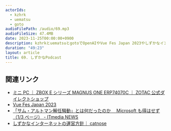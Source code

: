 ```yaml
---
actorIds:
  - kzhrk
  - uematsu
  - goto
audioFilePath: /audio/69.mp3
audioFileSize: 47.4MB
date: 2023-11-25T00:00:00+0900
description: kzhrkとuematsuとgotoでOpenAIやVue Fes Japan 2023やしずかなインターネットについて話しました。
duration: "49:23"
layout: article
title: 69. しずかなPodcast
---
```


<!-- prettier-ignore-start -->

## 関連リンク

- [ミニ PC ｜ ZBOX E シリーズ MAGNUS ONE ERP74070C ｜ ZOTAC 公式ダイレクトショップ](https://zotac.co.jp/product/zotac-zbox-magnus-one-erp74070c/)
- [Vue Fes Japan 2023](https://vuefes.jp/2023/)
- [「サム・アルトマン解任騒動」とは何だったのか　 Microsoft も得はせず（1/3 ページ） - ITmedia NEWS](https://www.itmedia.co.jp/news/articles/2311/24/news129.html)
- [しずかなインターネットの運営方針｜ catnose](https://sizu.me/catnose/posts/my106h8)
<!-- prettier-ignore-end -->

